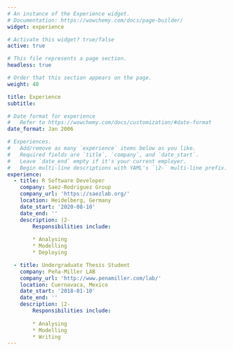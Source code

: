 ```yaml
---
# An instance of the Experience widget.
# Documentation: https://wowchemy.com/docs/page-builder/
widget: experience

# Activate this widget? true/false
active: true

# This file represents a page section.
headless: true

# Order that this section appears on the page.
weight: 40

title: Experience
subtitle:

# Date format for experience
#   Refer to https://wowchemy.com/docs/customization/#date-format
date_format: Jan 2006

# Experiences.
#   Add/remove as many `experience` items below as you like.
#   Required fields are `title`, `company`, and `date_start`.
#   Leave `date_end` empty if it's your current employer.
#   Begin multi-line descriptions with YAML's `|2-` multi-line prefix.
experience:
  - title: R Software Developer
    company: Saez-Rodriguez Group
    company_url: 'https://saezlab.org/'
    location: Heidelberg, Germany
    date_start: '2020-08-10'
    date_end: ''
    description: |2-
        Responsibilities include:
        
        * Analysing
        * Modelling
        * Deploying

  - title: Undergraduate Thesis Student
    company: Peña-Miller LAB
    company_url: 'http://www.penamiller.com/lab/'
    location: Cuernavaca, Mexico
    date_start: '2018-01-10'
    date_end: ''
    description: |2-
        Responsibilities include:
        
        * Analysing
        * Modelling
        * Writing
---
```

